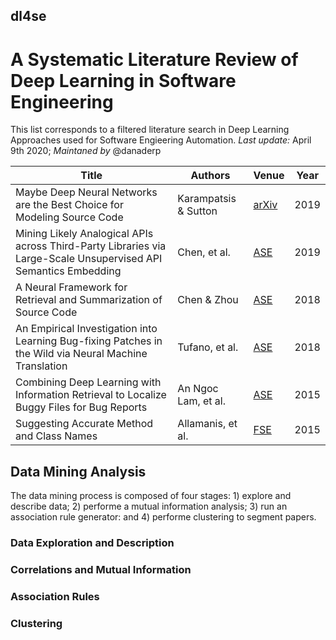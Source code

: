 ## dl4se
# A Systematic Literature Review of Deep Learning in Software Engineering

This list corresponds to a filtered literature search in Deep Learning Approaches used for Software Engieering Automation. *Last update:* April 9th 2020; *Maintaned by* @danaderp

| Title | Authors | Venue | Year | 
| --- | --- | --- | --- |
| Maybe Deep Neural Networks are the Best Choice for Modeling Source Code | Karampatsis & Sutton | [arXiv](https://arxiv.org/pdf/1903.05734.pdf) | 2019 |
| Mining Likely Analogical APIs across Third-Party Libraries via Large-Scale Unsupervised API Semantics Embedding | Chen, et al. | [ASE](https://ieeexplore.ieee.org/document/8630054) | 2019 |
| A Neural Framework for Retrieval and Summarization of Source Code | Chen & Zhou | [ASE](https://dl.acm.org/doi/10.1145/3238147.3240471) | 2018 |
| An Empirical Investigation into Learning Bug-fixing Patches in the Wild via Neural Machine Translation | Tufano, et al. | [ASE](https://dl.acm.org/doi/10.1145/3238147.3240732) | 2018 |
| Combining Deep Learning with Information Retrieval to Localize Buggy Files for Bug Reports | An Ngoc Lam, et al. | [ASE](https://ieeexplore.ieee.org/document/7372035) | 2015 |
| Suggesting Accurate Method and Class Names | Allamanis, et al. | [FSE](https://dl.acm.org/doi/10.1145/2786805.2786849) | 2015 |



## Data Mining Analysis
The data mining process is composed of four stages: 1) explore and describe data; 2) performe a mutual information analysis; 3) run an association rule generator: and 4) performe clustering to segment papers. 

### Data Exploration and Description

### Correlations and Mutual Information

### Association Rules

### Clustering
